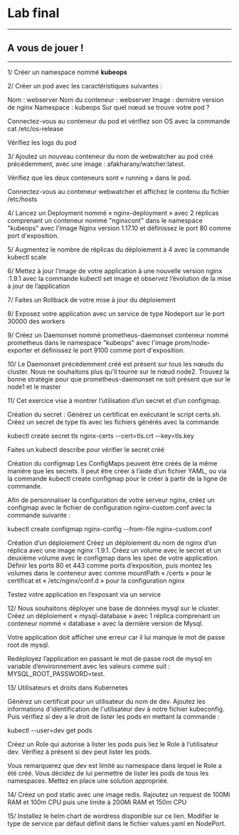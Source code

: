 # Lab final


<hr>

## A vous de jouer !

<hr>

1/ Créer un namespace nommé **kubeops**



2/ Créer un pod avec les caractéristiques suivantes :

Nom : webserver
Nom du conteneur : webserver
Image : dernière version de nginx
Namespace : kubeops
Sur quel nœud se trouve votre pod ?

Connectez-vous au conteneur du pod et vérifiez son OS avec la commande cat /etc/os-release

Vérifiez les logs du pod



3/ Ajoutez un nouveau conteneur du nom de webwatcher au pod créé précédemment, avec une image : afakharany/watcher:latest.

Vérifiez que les deux conteneurs sont « running » dans le pod.

Connectez-vous au conteneur webwatcher et affichez le contenu du fichier /etc/hosts



4/ Lancez un Deployment nommé « nginx-deployment » avec 2 réplicas comprenant un conteneur nommé "nginxcont" dans le namespace "kubeops" avec l'image Nginx version 1.17.10 et définissez le port 80 comme port d'exposition.



5/ Augmentez le nombre de réplicas du déploiement à 4 avec la commande kubectl scale



6/ Mettez à jour l’image de votre application à une nouvelle version nginx :1.9.1 avec la commande kubectl set image et observez l’évolution de la mise à jour de l’application



7/ Faites un Rollback de votre mise à jour du déploiement



8/ Exposez votre application avec un service de type Nodeport sur le port 30000 des workers



9/ Créez un Daemonset nommé prometheus-daemonset conteneur nommé prometheus dans le namespace "kubeops" avec l'image prom/node-exporter et définissez le port 9100 comme port d'exposition.



10/ Le Daemonset précédemment créé est présent sur tous les nœuds du cluster. Nous ne souhaitons plus qu’il tourne sur le nœud node2. Trouvez la bonne stratégie pour que prometheus-daemonset ne soit présent que sur le node1 et le master



11/ Cet exercice vise à montrer l’utilisation d’un secret et d’un configmap.

Création du secret :
Générez un certificat en exécutant le script certs.sh. Créez un secret de type tls avec les fichiers générés avec la commande

kubectl create secret tls nginx-certs --cert=tls.crt --key=tls.key



Faites un kubectl describe pour vérifier le secret créé



Création du configmap
Les ConfigMaps peuvent être créés de la même manière que les secrets. Il peut être créer à l’aide d’un fichier YAML, ou via la commande kubectl create configmap pour le créer à partir de la ligne de commande.

Afin de personnaliser la configuration de votre serveur nginx, créez un configmap avec le fichier de configuration nginx-custom.conf avec la commande suivante :

kubectl create configmap nginx-config --from-file nginx-custom.conf
 
 
Création d’un déploiement
Créez un déploiement du nom de nginx d’un réplica avec une image nginx :1.9.1. Créez un volume avec le secret et un deuxième volume avec le configmap dans les spec de votre application. Définir les ports 80 et 443 comme ports d’exposition, puis montez les volumes dans le conteneur avec comme mountPath « /certs » pour le certificat et « /etc/nginx/conf.d » pour la configuration nginx

 

Testez votre application en l’exposant via un service



12/ Nous souhaitons déployer une base de données mysql sur le cluster. Créez un déploiement « mysql-database » avec 1 réplica comprenant un conteneur nommé « database » avec la dernière version de Mysql.



Votre application doit afficher une erreur car il lui manque le mot de passe root de mysql.



Redéployez l’application en passant le mot de passe root de mysql en variable d’environnement avec les valeurs comme suit : MYSQL_ROOT_PASSWORD=test.





13/ Utilisateurs et droits dans Kubernetes

Générez un certificat pour un utilisateur du nom de dev. Ajoutez les informations d'identification de l'utilisateur dev à notre fichier kubeconfig. Puis vérifiez si dev a le droit de lister les pods en mettant la commande :

kubectl --user=dev get pods


Créez un Role qui autorise à lister les pods puis liez le Role à l’utilisateur dev. Vérifiez à présent si dev peut lister les pods.



Vous remarquerez que dev est limité au namespace dans lequel le Role a été créé. Vous décidez de lui permettre de lister les pods de tous les namespaces. Mettez en place une solution appropriée.



14/ Créez un pod static avec une image redis. Rajoutez un request de 100Mi RAM et 100m CPU puis une limite à 200Mi RAM et 150m CPU



15/ Installez le helm chart de wordress disponible sur ce lien. Modifier le type de service par défaut définit dans le fichier values.yaml en NodePort.
